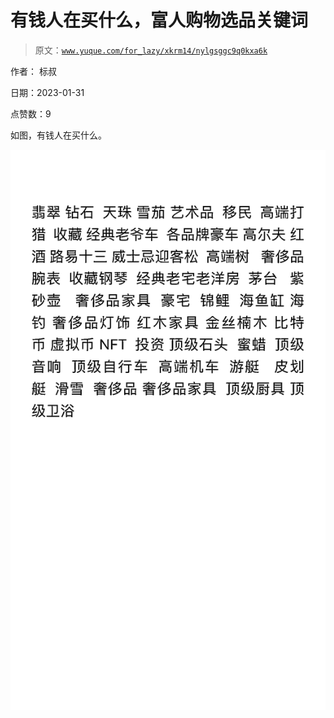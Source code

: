 # 有钱人在买什么，富人购物选品关键词

> 原文：[`www.yuque.com/for_lazy/xkrm14/nylgsggc9q0kxa6k`](https://www.yuque.com/for_lazy/xkrm14/nylgsggc9q0kxa6k)

作者： 标叔 

日期：2023-01-31 

点赞数：9 

如图，有钱人在买什么。 

![](img/9b433a0fbcb223028f7c710d892ef4be.png) 

